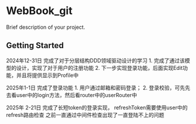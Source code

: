 # WebBook_git

Brief description of your project.

## Getting Started


2024年12-31日
    完成了对于分层结构DDD领域驱动设计的学习
    1. 完成了通过该模型的设计，实现了对于用户的注册功能
    2. 下一步实现登录功能，后面实现Edit功能，并且将提供显示到Profile中

2025年1-1日
    完成了登录功能
    1. 用户通过邮箱和密码登录；
    2. 登录校验，可先先去看user中的login方法，然后看router中的userRouter中


2025年 2-21日
    完成了长短token的登录实现，
    refreshToken需要使用user中的refresh路由检查
    之前一直通过中间件检查出现了一直登陆不上的问题